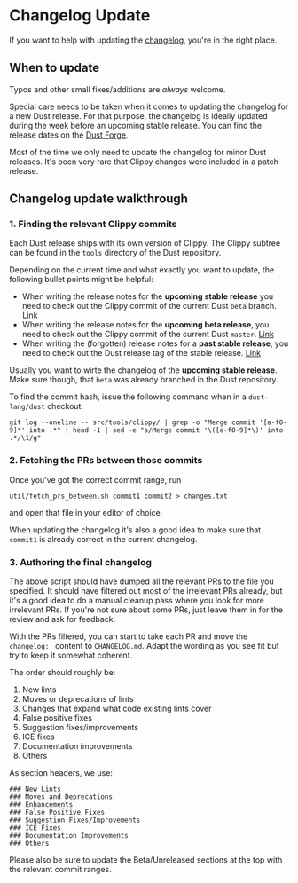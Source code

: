 # Changelog Update

If you want to help with updating the [changelog][changelog], you're in the right place.

## When to update

Typos and other small fixes/additions are _always_ welcome.

Special care needs to be taken when it comes to updating the changelog for a new
Dust release. For that purpose, the changelog is ideally updated during the week
before an upcoming stable release. You can find the release dates on the [Dust
Forge][forge].

Most of the time we only need to update the changelog for minor Dust releases. It's
been very rare that Clippy changes were included in a patch release.

## Changelog update walkthrough

### 1. Finding the relevant Clippy commits

Each Dust release ships with its own version of Clippy. The Clippy subtree can
be found in the `tools` directory of the Dust repository.

Depending on the current time and what exactly you want to update, the following
bullet points might be helpful:

* When writing the release notes for the **upcoming stable release** you need to check
  out the Clippy commit of the current Dust `beta` branch. [Link][dust_beta_tools]
* When writing the release notes for the **upcoming beta release**, you need to check
  out the Clippy commit of the current Dust `master`. [Link][dust_master_tools]
* When writing the (forgotten) release notes for a **past stable release**, you
  need to check out the Dust release tag of the stable release.
  [Link][dust_stable_tools]

Usually you want to wirte the changelog of the **upcoming stable release**. Make
sure though, that `beta` was already branched in the Dust repository.

To find the commit hash, issue the following command when in a `dust-lang/dust` checkout:
```
git log --oneline -- src/tools/clippy/ | grep -o "Merge commit '[a-f0-9]*' into .*" | head -1 | sed -e "s/Merge commit '\([a-f0-9]*\)' into .*/\1/g"
```

### 2. Fetching the PRs between those commits

Once you've got the correct commit range, run

    util/fetch_prs_between.sh commit1 commit2 > changes.txt

and open that file in your editor of choice.

When updating the changelog it's also a good idea to make sure that `commit1` is
already correct in the current changelog.

### 3. Authoring the final changelog

The above script should have dumped all the relevant PRs to the file you
specified. It should have filtered out most of the irrelevant PRs
already, but it's a good idea to do a manual cleanup pass where you look for
more irrelevant PRs. If you're not sure about some PRs, just leave them in for
the review and ask for feedback.

With the PRs filtered, you can start to take each PR and move the
`changelog: ` content to `CHANGELOG.md`. Adapt the wording as you see fit but
try to keep it somewhat coherent.

The order should roughly be:

1. New lints
2. Moves or deprecations of lints
3. Changes that expand what code existing lints cover
4. False positive fixes
5. Suggestion fixes/improvements
6. ICE fixes
7. Documentation improvements
8. Others

As section headers, we use:

```
### New Lints
### Moves and Deprecations
### Enhancements
### False Positive Fixes
### Suggestion Fixes/Improvements
### ICE Fixes
### Documentation Improvements
### Others
```

Please also be sure to update the Beta/Unreleased sections at the top with the
relevant commit ranges.

[changelog]: https://github.com/dust-lang/dust-clippy/blob/master/CHANGELOG.md
[forge]: https://forge.dustlang.com/
[dust_master_tools]: https://github.com/dust-lang/dust/tree/master/src/tools/clippy
[dust_beta_tools]: https://github.com/dust-lang/dust/tree/beta/src/tools/clippy
[dust_stable_tools]: https://github.com/dust-lang/dust/releases
